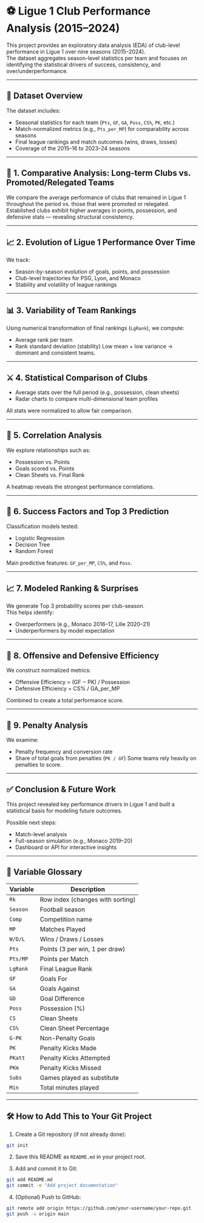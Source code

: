 # ⚽ Ligue 1 Club Performance Analysis (2015–2024)

This project provides an exploratory data analysis (EDA) of club-level performance in Ligue 1 over nine seasons (2015–2024).  
The dataset aggregates season-level statistics per team and focuses on identifying the statistical drivers of success, consistency, and over/underperformance.

---

## 📁 Dataset Overview

The dataset includes:
- Seasonal statistics for each team (`Pts`, `GF`, `GA`, `Poss`, `CS%`, `PK`, etc.)
- Match-normalized metrics (e.g., `Pts_per_MP`) for comparability across seasons
- Final league rankings and match outcomes (wins, draws, losses)
- Coverage of the 2015–16 to 2023–24 seasons

---

## 🔎 1. Comparative Analysis: Long-term Clubs vs. Promoted/Relegated Teams

We compare the average performance of clubs that remained in Ligue 1 throughout the period vs. those that were promoted or relegated.  
Established clubs exhibit higher averages in points, possession, and defensive stats — revealing structural consistency.

---

## 📈 2. Evolution of Ligue 1 Performance Over Time

We track:
- Season-by-season evolution of goals, points, and possession
- Club-level trajectories for PSG, Lyon, and Monaco
- Stability and volatility of league rankings

---

## 📊 3. Variability of Team Rankings

Using numerical transformation of final rankings (`LgRank`), we compute:
- Average rank per team
- Rank standard deviation (stability)
Low mean + low variance → dominant and consistent teams.

---

## ⚔️ 4. Statistical Comparison of Clubs

- Average stats over the full period (e.g., possession, clean sheets)
- Radar charts to compare multi-dimensional team profiles

All stats were normalized to allow fair comparison.

---

## 🔁 5. Correlation Analysis

We explore relationships such as:
- Possession vs. Points
- Goals scored vs. Points
- Clean Sheets vs. Final Rank

A heatmap reveals the strongest performance correlations.

---

## 🧠 6. Success Factors and Top 3 Prediction

Classification models tested:
- Logistic Regression
- Decision Tree
- Random Forest

Main predictive features: `GF_per_MP`, `CS%`, and `Poss`.

---

## 📈 7. Modeled Ranking & Surprises

We generate Top 3 probability scores per club-season.  
This helps identify:
- Overperformers (e.g., Monaco 2016–17, Lille 2020–21)
- Underperformers by model expectation

---

## 🧪 8. Offensive and Defensive Efficiency

We construct normalized metrics:
- Offensive Efficiency = (GF − PK) / Possession
- Defensive Efficiency = CS% / GA_per_MP

Combined to create a total performance score.

---

## 🎯 9. Penalty Analysis

We examine:
- Penalty frequency and conversion rate
- Share of total goals from penalties (`PK / GF`)
Some teams rely heavily on penalties to score.

---

## ✅ Conclusion & Future Work

This project revealed key performance drivers in Ligue 1 and built a statistical basis for modeling future outcomes.

Possible next steps:
- Match-level analysis
- Full-season simulation (e.g., Monaco 2019–20)
- Dashboard or API for interactive insights

---

## 📘 Variable Glossary

| Variable   | Description |
|------------|-------------|
| `Rk`       | Row index (changes with sorting) |
| `Season`   | Football season |
| `Comp`     | Competition name |
| `MP`       | Matches Played |
| `W/D/L`    | Wins / Draws / Losses |
| `Pts`      | Points (3 per win, 1 per draw) |
| `Pts/MP`   | Points per Match |
| `LgRank`   | Final League Rank |
| `GF`       | Goals For |
| `GA`       | Goals Against |
| `GD`       | Goal Difference |
| `Poss`     | Possession (%) |
| `CS`       | Clean Sheets |
| `CS%`      | Clean Sheet Percentage |
| `G-PK`     | Non-Penalty Goals |
| `PK`       | Penalty Kicks Made |
| `PKatt`    | Penalty Kicks Attempted |
| `PKm`      | Penalty Kicks Missed |
| `Subs`     | Games played as substitute |
| `Min`      | Total minutes played |

---

## 🛠️ How to Add This to Your Git Project

1. Create a Git repository (if not already done):

```bash
git init
```

2. Save this README as `README.md` in your project root.

3. Add and commit it to Git:

```bash
git add README.md
git commit -m "Add project documentation"
```

4. (Optional) Push to GitHub:

```bash
git remote add origin https://github.com/your-username/your-repo.git
git push -u origin main
```
